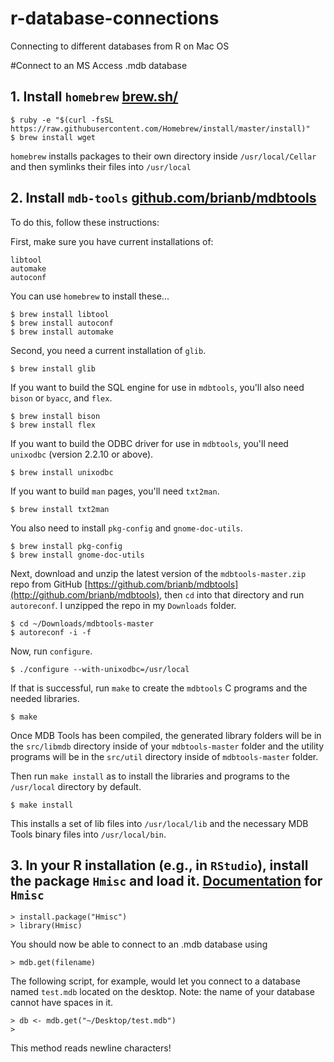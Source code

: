 # r-database-connections
Connecting to different databases from R on Mac OS

#Connect to an MS Access .mdb database

## 1. Install `homebrew` [brew.sh/](http://brew.sh/)

	$ ruby -e "$(curl -fsSL https://raw.githubusercontent.com/Homebrew/install/master/install)"
	$ brew install wget

`homebrew` installs packages to their own directory inside `/usr/local/Cellar` and then symlinks their files into `/usr/local`

## 2. Install `mdb-tools` [github.com/brianb/mdbtools](http://github.com/brianb/mdbtools)

To do this, follow these instructions:

First, make sure you have current installations of:

	libtool
	automake
	autoconf

You can use `homebrew` to install these...

	$ brew install libtool
	$ brew install autoconf
	$ brew install automake

Second, you need a current installation of `glib`.

	$ brew install glib

If you want to build the SQL engine for use in `mdbtools`, you'll also need `bison` or `byacc`, and `flex`.

	$ brew install bison
	$ brew install flex

If you want to build the ODBC driver for use in `mdbtools`, you'll need `unixodbc` (version 2.2.10 or
above).

	$ brew install unixodbc

If you want to build `man` pages, you'll need `txt2man`.

	$ brew install txt2man

You also need to install `pkg-config` and `gnome-doc-utils`.

	$ brew install pkg-config
	$ brew install gnome-doc-utils

Next, download and unzip the latest version of the `mdbtools-master.zip` repo from GitHub [https://github.com/brianb/mdbtools](http://github.com/brianb/mdbtools), then `cd` into that directory and run `autoreconf`. I unzipped the repo in my `Downloads` folder.

	$ cd ~/Downloads/mdbtools-master
	$ autoreconf -i -f
	
Now, run `configure`.

	$ ./configure --with-unixodbc=/usr/local

If that is successful, run `make` to create the `mdbtools` C programs and the needed libraries.

	$ make

Once MDB Tools has been compiled, the generated library folders will be in the `src/libmdb` directory inside of your `mdbtools-master` folder and the utility programs will be in the `src/util` directory inside of `mdbtools-master` folder.

Then run `make install` as to install the libraries and programs to the `/usr/local` directory by default.

	$ make install

This installs a set of lib files into `/usr/local/lib` and the necessary MDB Tools binary files into `/usr/local/bin`.

## 3. In your R installation (e.g., in `RStudio`), install the package `Hmisc` and load it. [Documentation](http://cran.r-project.org/web/packages/Hmisc/Hmisc.pdf) for `Hmisc`

	> install.package("Hmisc")
	> library(Hmisc)

You should now be able to connect to an .mdb database using

	> mdb.get(filename)

The following script, for example, would let you connect to a database named `test.mdb` located on the desktop. Note: the name of your database cannot have spaces in it.

	> db <- mdb.get("~/Desktop/test.mdb")
	> 

This method reads newline characters!
